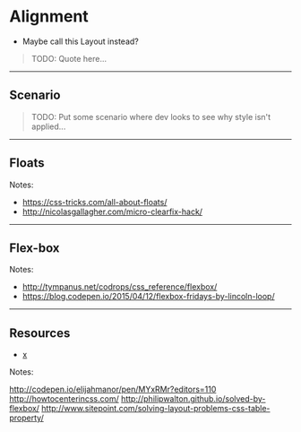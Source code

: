 # Alignment
<!-- .slide: data-state="backEndBrian juniorJacob InProgress" -->

* Maybe call this Layout instead?

> TODO: Quote here...

------

## Scenario
<!-- .slide: data-state="backEndBrian juniorJacob InProgress" -->

> TODO: Put some scenario where dev looks to see why style isn't applied...

------

## Floats
<!-- .slide: data-state="backEndBrian juniorJacob InProgress" -->

Notes:

* https://css-tricks.com/all-about-floats/
* http://nicolasgallagher.com/micro-clearfix-hack/

------

## Flex-box
<!-- .slide: data-state="backEndBrian juniorJacob midLevelMelissa InProgress" -->

<div class="caniuse" data-feature="flexbox"></div>

Notes:

* http://tympanus.net/codrops/css_reference/flexbox/
* https://blog.codepen.io/2015/04/12/flexbox-fridays-by-lincoln-loop/

------

## Resources
<!-- .slide: data-state="backEndBrian juniorJacob midLevelMelissa InProgress" -->

* [x](#)

Notes:

http://codepen.io/elijahmanor/pen/MYxRMr?editors=110
http://howtocenterincss.com/
http://philipwalton.github.io/solved-by-flexbox/
http://www.sitepoint.com/solving-layout-problems-css-table-property/
